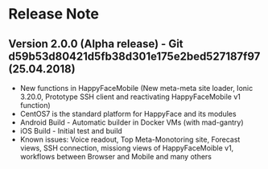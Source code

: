 # Release Note

## Version 2.0.0 (Alpha release) - Git d59b53d80421d5fb38d301e175e2bed527187f97 (25.04.2018)
 * New functions in HappyFaceMobile (New meta-meta site loader, Ionic 3.20.0, Prototype SSH client and reactivating HappyFaceMobile v1 function)
 * CentOS7 is the standard platform for HappyFace and its modules
 * Android Build - Automatic builder in Docker VMs (with mad-gantry)
 * iOS Build - Initial test and build
 * Known issues: Voice readout, Top Meta-Monotoring site, Forecast views, SSH connection, missiong views of HappyFaceMoible v1, workflows between Browser and Mobile and many others

